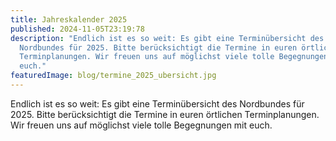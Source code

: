 ```yaml
---
title: Jahreskalender 2025
published: 2024-11-05T23:19:78
description: "Endlich ist es so weit: Es gibt eine Terminübersicht des
  Nordbundes für 2025. Bitte berücksichtigt die Termine in euren örtlichen
  Terminplanungen. Wir freuen uns auf möglichst viele tolle Begegnungen mit
  euch."
featuredImage: blog/termine_2025_ubersicht.jpg
---
```

Endlich ist es so weit: Es gibt eine Terminübersicht des Nordbundes für 2025. Bitte berücksichtigt die Termine in euren örtlichen Terminplanungen. Wir freuen uns auf möglichst viele tolle Begegnungen mit euch.